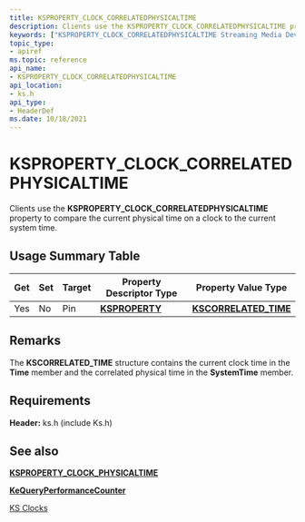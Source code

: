 ```yaml
---
title: KSPROPERTY_CLOCK_CORRELATEDPHYSICALTIME
description: Clients use the KSPROPERTY_CLOCK_CORRELATEDPHYSICALTIME property to compare the current physical time on a clock to the current system time.
keywords: ["KSPROPERTY_CLOCK_CORRELATEDPHYSICALTIME Streaming Media Devices"]
topic_type:
- apiref
ms.topic: reference
api_name:
- KSPROPERTY_CLOCK_CORRELATEDPHYSICALTIME
api_location:
- ks.h
api_type:
- HeaderDef
ms.date: 10/18/2021
---
```


# KSPROPERTY_CLOCK_CORRELATEDPHYSICALTIME

Clients use the **KSPROPERTY_CLOCK_CORRELATEDPHYSICALTIME** property to compare the current physical time on a clock to the current system time.

## Usage Summary Table

| Get | Set | Target | Property Descriptor Type | Property Value Type |
|--|--|--|--|--|
| Yes | No | Pin | [**KSPROPERTY**](./ksproperty-structure.md) | [**KSCORRELATED_TIME**](/windows-hardware/drivers/ddi/ks/ns-ks-kscorrelated_time) |

## Remarks

The **KSCORRELATED_TIME** structure contains the current clock time in the **Time** member and the correlated physical time in the **SystemTime** member.

## Requirements

**Header:** ks.h (include Ks.h)

## See also

[**KSPROPERTY_CLOCK_PHYSICALTIME**](ksproperty-clock-physicaltime.md)

[**KeQueryPerformanceCounter**](/windows-hardware/drivers/ddi/ntifs/nf-ntifs-kequeryperformancecounter)

[KS Clocks](ks-clocks.md)